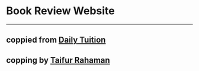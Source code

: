 # Book Review Website

<hr>

## coppied from [Daily Tuition](https://www.youtube.com/watch?v=zhllkjYYUVE)

## copping by [Taifur Rahaman](https://www.github.com/taifur-rahaman)
